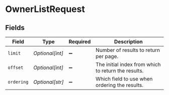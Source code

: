 # OwnerListRequest


## Fields

| Field                                               | Type                                                | Required                                            | Description                                         |
| --------------------------------------------------- | --------------------------------------------------- | --------------------------------------------------- | --------------------------------------------------- |
| `limit`                                             | *Optional[int]*                                     | :heavy_minus_sign:                                  | Number of results to return per page.               |
| `offset`                                            | *Optional[int]*                                     | :heavy_minus_sign:                                  | The initial index from which to return the results. |
| `ordering`                                          | *Optional[str]*                                     | :heavy_minus_sign:                                  | Which field to use when ordering the results.       |